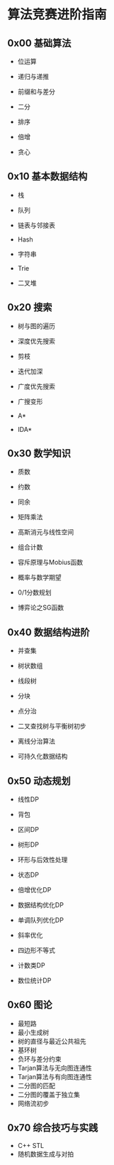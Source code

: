 # 算法竞赛进阶指南
## 0x00 基础算法

- 位运算
  
- 递归与递推
  
- 前缀和与差分
  
- 二分
  
- 排序
  
- 倍增
  
- 贪心

  


## 0x10 基本数据结构

- 栈

- 队列

- 链表与邻接表

- Hash

- 字符串

- Trie

- 二叉堆

  


## 0x20 搜索

- 树与图的遍历

- 深度优先搜索

- 剪枝

- 迭代加深

- 广度优先搜索

- 广搜变形

- A*

- IDA*

  

## 0x30 数学知识

- 质数

- 约数

- 同余

- 矩阵乘法

- 高斯消元与线性空间

- 组合计数

- 容斥原理与Mobius函数

- 概率与数学期望

- 0/1分数规划

- 博弈论之SG函数

  


## 0x40 数据结构进阶

- 并查集

- 树状数组

- 线段树

- 分块

- 点分治

- 二叉查找树与平衡树初步

- 离线分治算法

- 可持久化数据结构

  


## 0x50 动态规划

- 线性DP

- 背包

- 区间DP

- 树形DP

- 环形与后效性处理

- 状态DP

- 倍增优化DP

- 数据结构优化DP

- 单调队列优化DP

- 斜率优化

- 四边形不等式

- 计数类DP

- 数位统计DP

  

## 0x60 图论

- 最短路
- 最小生成树
- 树的直径与最近公共祖先
- 基环树
- 负环与差分约束
- Tarjan算法与无向图连通性
- Tarjan算法与有向图连通性
- 二分图的匹配
- 二分图的覆盖于独立集
- 网络流初步



## 0x70 综合技巧与实践

- C++ STL
- 随机数据生成与对拍